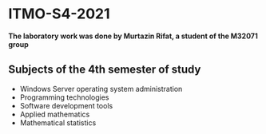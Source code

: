 # ITMO-S4-2021
**The laboratory work was done by Murtazin Rifat, a student of the M32071 group**
## Subjects of the 4th semester of study
* Windows Server operating system administration
* Programming technologies
* Software development tools
* Applied mathematics
* Mathematical statistics
